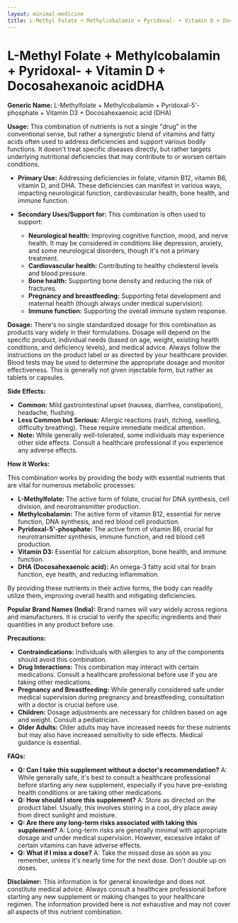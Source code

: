 ```yaml
---
layout: minimal-medicine
title: L-Methyl Folate + Methylcobalamin + Pyridoxal- + Vitamin D + Docosahexanoic acidDHA
---
```


# L-Methyl Folate + Methylcobalamin + Pyridoxal- + Vitamin D + Docosahexanoic acidDHA

**Generic Name:** L-Methylfolate + Methylcobalamin + Pyridoxal-5'-phosphate + Vitamin D3 + Docosahexaenoic acid (DHA)

**Usage:** This combination of nutrients is not a single "drug" in the conventional sense, but rather a synergistic blend of vitamins and fatty acids often used to address deficiencies and support various bodily functions.  It doesn't treat specific diseases directly, but rather targets underlying nutritional deficiencies that may contribute to or worsen certain conditions.

* **Primary Use:**  Addressing deficiencies in folate, vitamin B12, vitamin B6, vitamin D, and DHA. These deficiencies can manifest in various ways, impacting neurological function, cardiovascular health, bone health, and immune function.

* **Secondary Uses/Support for:**  This combination is often used to support:
    * **Neurological health:**  Improving cognitive function, mood, and nerve health.  It may be considered in conditions like depression, anxiety, and some neurological disorders, though it's not a primary treatment.
    * **Cardiovascular health:**  Contributing to healthy cholesterol levels and blood pressure.
    * **Bone health:** Supporting bone density and reducing the risk of fractures.
    * **Pregnancy and breastfeeding:** Supporting fetal development and maternal health (though always under medical supervision).
    * **Immune function:**  Supporting the overall immune system response.


**Dosage:** There's no single standardized dosage for this combination as products vary widely in their formulations.  Dosage will depend on the specific product, individual needs (based on age, weight, existing health conditions, and deficiency levels), and medical advice.  Always follow the instructions on the product label or as directed by your healthcare provider.  Blood tests may be used to determine the appropriate dosage and monitor effectiveness.  This is generally not given injectable form, but rather as tablets or capsules.


**Side Effects:**

* **Common:**  Mild gastrointestinal upset (nausea, diarrhea, constipation), headache, flushing.
* **Less Common but Serious:** Allergic reactions (rash, itching, swelling, difficulty breathing).  These require immediate medical attention.
* **Note:** While generally well-tolerated, some individuals may experience other side effects.  Consult a healthcare professional if you experience any adverse effects.

**How it Works:**

This combination works by providing the body with essential nutrients that are vital for numerous metabolic processes:

* **L-Methylfolate:** The active form of folate, crucial for DNA synthesis, cell division, and neurotransmitter production.
* **Methylcobalamin:** The active form of vitamin B12, essential for nerve function, DNA synthesis, and red blood cell production.
* **Pyridoxal-5'-phosphate:** The active form of vitamin B6, crucial for neurotransmitter synthesis, immune function, and red blood cell production.
* **Vitamin D3:**  Essential for calcium absorption, bone health, and immune function.
* **DHA (Docosahexaenoic acid):** An omega-3 fatty acid vital for brain function, eye health, and reducing inflammation.


By providing these nutrients in their active forms, the body can readily utilize them, improving overall health and mitigating deficiencies.


**Popular Brand Names (India):**  Brand names will vary widely across regions and manufacturers.  It is crucial to verify the specific ingredients and their quantities in any product before use.


**Precautions:**

* **Contraindications:**  Individuals with allergies to any of the components should avoid this combination.
* **Drug Interactions:** This combination may interact with certain medications. Consult a healthcare professional before use if you are taking other medications.
* **Pregnancy and Breastfeeding:** While generally considered safe under medical supervision during pregnancy and breastfeeding, consultation with a doctor is crucial before use.
* **Children:** Dosage adjustments are necessary for children based on age and weight. Consult a pediatrician.
* **Older Adults:**  Older adults may have increased needs for these nutrients but may also have increased sensitivity to side effects. Medical guidance is essential.


**FAQs:**

* **Q: Can I take this supplement without a doctor's recommendation?** A: While generally safe, it's best to consult a healthcare professional before starting any new supplement, especially if you have pre-existing health conditions or are taking other medications.
* **Q: How should I store this supplement?** A: Store as directed on the product label. Usually, this involves storing in a cool, dry place away from direct sunlight and moisture.
* **Q: Are there any long-term risks associated with taking this supplement?** A:  Long-term risks are generally minimal with appropriate dosage and under medical supervision.  However, excessive intake of certain vitamins can have adverse effects.
* **Q: What if I miss a dose?** A: Take the missed dose as soon as you remember, unless it's nearly time for the next dose. Don't double up on doses.


**Disclaimer:** This information is for general knowledge and does not constitute medical advice.  Always consult a healthcare professional before starting any new supplement or making changes to your healthcare regimen.  The information provided here is not exhaustive and may not cover all aspects of this nutrient combination.
